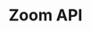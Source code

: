 ---
title: Zoom API

search: true

language_tabs:
  - shell: curl

toc_footers:
  - <a href='https://developer.zoom.us/'>Zoom Developers</a>
  - <a href='https://github.com/zoom/api/issues'>Report An Issue</a>

includes:
  - reference/index
  - reference/authentication
  - reference/errors
  - reference/rate_limits
  - reference/before_core

  - accounts/index
  - accounts/get_
  - accounts/post_
  - accounts/get_accountId
  - accounts/delete_accountId
  - accounts/patch_accountId_options
  - accounts/get_accountId_settings
  - accounts/patch_accountId_settings

  - billing/index
  - billing/get_accountId_billing
  - billing/patch_accountId_billing
  - billing/get_accountId_plans
  - billing/post_accountId_plans
  - billing/put_accountId_plans_base
  - billing/post_accountId_plans_addons
  - billing/put_accountId_plans_addons

  - users/index
  - users/get_
  - users/post_
  - users/get_userId
  - users/patch_userId
  - users/delete_userId
  - users/get_userId_assistants
  - users/post_userId_assistants
  - users/delete_userId_assistants
  - users/delete_userId_assistants_assistantId
  - users/put_userId_picture
  - users/get_userId_settings
  - users/patch_userId_settings
  - users/put_userId_status
  - users/delete_userId_ssoToken
  - users/get_userId_token
  - users/get_userId_zpk

  - meetings/index
  - meetings/get_userId_meetings
  - meetings/post_userId_meetings
  - meetings/get_meetingId
  - meetings/patch_meetingId
  - meetings/delete_meetingId
  - meetings/put_meetingId_status
  - meetings/get_meetingId_registrants
  - meetings/post_meetingId_registrants
  - meetings/put_meetingId_registrants_registrantId_status

  - webinars/index
  - webinars/get_userId_webinars
  - webinars/post_userId_webinars
  - webinars/get_webinarId
  - webinars/patch_webinarId
  - webinars/delete_webinarId
  - webinars/put_webinarId_status
  - webinars/get_webinarId_panelists
  - webinars/post_webinarId_panelists
  - webinars/delete_webinarId_panelists
  - webinars/delete_webinarId_panelists_panelistId
  - webinars/get_webinarId_registrants
  - webinars/post_webinarId_registrants
  - webinars/put_webinarId_registrants_registrantId_status

  - groups/index
  - groups/get_
  - groups/post_
  - groups/get_groupId
  - groups/patch_groupId
  - groups/delete_groupId
  - groups/get_groupId_members
  - groups/post_groupId_members
  - groups/delete_groupId_members_memberId

  - im_groups/index
  - im_groups/get_
  - im_groups/post_
  - im_groups/get_groupId
  - im_groups/patch_groupId
  - im_groups/delete_groupId
  - im_groups/get_groupId_members
  - im_groups/post_groupId_members
  - im_groups/delete_groupId_members_userId

  - reports/index
  - reports/get_daily
  - reports/get_users
  - reports/get_users_userId_meetings
  - reports/get_meetings_meetingId_participants
  - reports/get_webinars_webinarId_participants
  - reports/get_webinars_webinarId_polls
  - reports/get_webinars_webinarId_qa
  - reports/get_telephone

  - dashboards/index
  - dashboards/get_meetings
  - dashboards/get_meetings_meetingId
  - dashboards/get_meetings_meetingId_participants
  - dashboards/get_meetings_meetingId_participants_participantId_qos
  - dashboards/get_meetings_meetingId_participants_qos
  - dashboards/get_meetings_meetingId_participants_participantId_sharing
  - dashboards/get_webinars
  - dashboards/get_webinars_webinarId
  - dashboards/get_webinars_webinarId_participants
  - dashboards/get_webinars_webinarId_participants_participantId_qos
  - dashboards/get_webinars_webinarId_participants_qos
  - dashboards/get_webinars_webinarId_participants_participantId_sharing
  - dashboards/get_zoomrooms
  - dashboards/get_zoomrooms_zoomroomId
  - dashboards/get_crc
  - dashboards/get_im

  - tsp/index
  - tsp/get_
  - tsp/get_userId_tsp
  - tsp/post_userId_tsp
  - tsp/get_userId_tsp_tspId
  - tsp/patch_userId_tsp_tspId
  - tsp/delete_userId_tsp_tspId

  - appendix/index
  - appendix/recurrence
  - appendix/plans
  - appendix/lists/index
  - appendix/lists/state
  - appendix/lists/country
  - appendix/lists/timezone
  - appendix/lists/tollfree_countries
  - appendix/lists/premium_countries

---